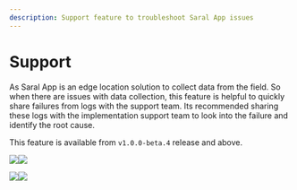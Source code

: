 ```yaml
---
description: Support feature to troubleshoot Saral App issues
---
```


# Support

As Saral App is an edge location solution to collect data from the field. So when there are issues with data collection, this feature is helpful to quickly share failures from logs with the support team. Its recommended sharing these logs with the implementation support team to look into the failure and identify the root cause.

This feature is available from `v1.0.0-beta.4` release and above.

![](../../.gitbook/assets/support-0.jpeg)![](../../.gitbook/assets/support-1.jpeg)

![](<../../.gitbook/assets/support-2 (1).jpeg>)![](../../.gitbook/assets/support-3.jpeg)

